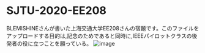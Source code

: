 # SJTU-2020-EE208
BLEMISHINEさんが書いた上海交通大学EE208さんの宿題です。このファイルをアップロードする目的は,記念のためであると同時に,IEEEパイロットクラスの後発者の役に立つことを願っている。
![image](https://github.com/xierweiya/SJTU-2020-EE208/blob/main/blemishine.png)
